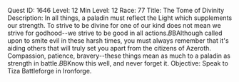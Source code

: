 Quest ID: 1646
Level: 12
Min Level: 12
Race: 77
Title: The Tome of Divinity
Description: In all things, a paladin must reflect the Light which supplements our strength. To strive to be divine for one of our kind does not mean we strive for godhood--we strive to be good in all actions.$B$BAlthough called upon to smite evil in these harsh times, you must always remember that it's aiding others that will truly set you apart from the citizens of Azeroth. Compassion, patience, bravery--these things mean as much to a paladin as strength in battle.$B$BKnow this well, and never forget it.
Objective: Speak to Tiza Battleforge in Ironforge.
